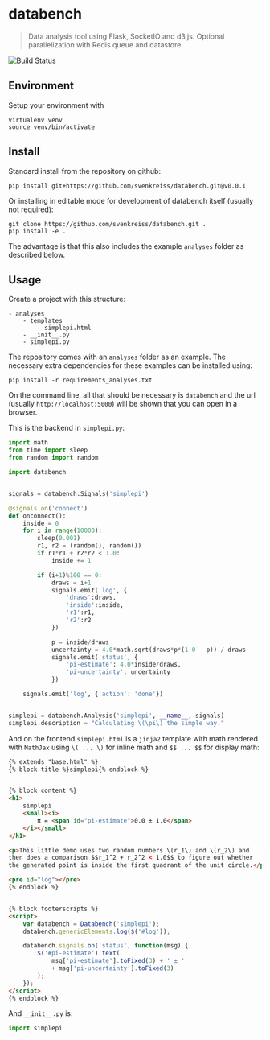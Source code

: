 # databench

> Data analysis tool using Flask, SocketIO and d3.js. Optional parallelization with Redis queue and datastore.

[![Build Status](https://travis-ci.org/svenkreiss/databench.png?branch=master)](https://travis-ci.org/svenkreiss/databench)


## Environment

Setup your environment with

```shell
virtualenv venv
source venv/bin/activate
```


## Install

Standard install from the repository on github:

```
pip install git+https://github.com/svenkreiss/databench.git@v0.0.1
```

Or installing in editable mode for development of databench itself (usually not required):

```
git clone https://github.com/svenkreiss/databench.git .
pip install -e .
```

The advantage is that this also includes the example `analyses` folder as described below.


## Usage

Create a project with this structure:
```
- analyses
    - templates
        - simplepi.html
	- __init__.py
	- simplepi.py
```

The repository comes with an `analyses` folder as an example. The necessary extra dependencies for these examples can be installed using:
```
pip install -r requirements_analyses.txt
```

On the command line, all that should be necessary is `databench` and the url (usually `http://localhost:5000`) will be shown that you can open in a browser.

This is the backend in `simplepi.py`:

```python
import math
from time import sleep
from random import random

import databench


signals = databench.Signals('simplepi')

@signals.on('connect')
def onconnect():
	inside = 0
	for i in range(10000):
		sleep(0.001)
		r1, r2 = (random(), random())
		if r1*r1 + r2*r2 < 1.0:
			inside += 1

		if (i+1)%100 == 0:
			draws = i+1
			signals.emit('log', {
				'draws':draws,
				'inside':inside,
				'r1':r1,
				'r2':r2
			})

			p = inside/draws
			uncertainty = 4.0*math.sqrt(draws*p*(1.0 - p)) / draws
			signals.emit('status', {
				'pi-estimate': 4.0*inside/draws,
				'pi-uncertainty': uncertainty
			})

	signals.emit('log', {'action': 'done'})


simplepi = databench.Analysis('simplepi', __name__, signals)
simplepi.description = "Calculating \(\pi\) the simple way."
```

And on the frontend `simplepi.html` is a `jinja2` template with math rendered with `MathJax` using `\( ... \)` for inline math and `$$ ... $$` for display math:

```html
{% extends "base.html" %}
{% block title %}simplepi{% endblock %}


{% block content %}
<h1>
    simplepi
    <small><i>
        π = <span id="pi-estimate">0.0 ± 1.0</span>
    </i></small>
</h1>

<p>This little demo uses two random numbers \(r_1\) and \(r_2\) and
then does a comparison $$r_1^2 + r_2^2 < 1.0$$ to figure out whether
the generated point is inside the first quadrant of the unit circle.</p>

<pre id="log"></pre>
{% endblock %}


{% block footerscripts %}
<script>
	var databench = Databench('simplepi');
	databench.genericElements.log($('#log'));

	databench.signals.on('status', function(msg) {
		$('#pi-estimate').text(
            msg['pi-estimate'].toFixed(3) + ' ± '
            + msg['pi-uncertainty'].toFixed(3)
        );
	});
</script>
{% endblock %}
```

And `__init__.py` is:
```python
import simplepi
```
